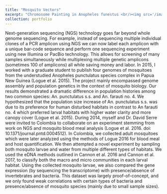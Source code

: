 ```yaml
---
title: "Mosquito Vectors"
excerpt: "Chromosome Painting in Anopheles funestus <br/><img src='/images/example.smoothed.stacked.pdf'>"
collection: portfolio
---
```

Next-generation sequencing (NGS) technology goes far beyond whole genome sequencing. For example, instead of sequencing multiple individual clones of a PCR amplicon using NGS we can now label each amplicon with a unique bar-code sequence and perform one sequencing experiment using new Illumina or PacBio technology. This allows for screening of many samples simultaneously while multiplexing multiple genetic amplicons (sometimes 100 of amplicons) all while saving money and labor.
	In 2015, I worked with a graduate student to publish four genomes of mosquitoes from the understudied Anopheles punctulatus species complex in Papua New Guinea (Logue et al. 2015). The project mainly encompassed genome assembly and population genetics in the context of mosquito biology. Our results demonstrated a dramatic difference in population histories among two common species: An. punctulatus s.s. and An. farauti no. 4. We hypothesized that the population size increase of An. punctulatus s.s. was due to its preference for human disturbed habitats in contrast to An farauti no. 4 which preferred larval habitats with higher water clarity and more canopy cover (Logue et al. 2015).
	During 2014, myself and Dr. David Serre were invited to Colombia to collaborate on an experiment stemming from work on NGS and mosquito blood meal analysis (Logue et al. 2016. doi: 10.1371/journal.pntd.0004512). In Colombia, we collected adult mosquitoes which were later analyzed using the methods of Logue 2016 for blood meal and host quantification. We then attempted a novel experiment by sampling both mosquito larvae and water from multiple different types of habitats. We used the eDNA methods outlined in Cannon et al. 2016 and Cannon et al. 2017, to classify both the macro and micro communities in each larval habitat. Using the collected mosquito larvae, we also compared the gene expression (by sequencing the transcriptome) with presence/absence of invertebrates and bacteria. This dataset was largely proof-of-concept, and we only found weak correlations with certain types of bacteria and presence/absence of mosquito species (mainly due to small sample sizes). 
